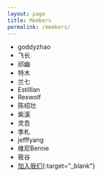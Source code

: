 ```yaml
---
layout: page
title: Members
permalink: /members/
---
```


* goddyzhao
* 飞长
* 祁幽
* 特木
* 兰七
* Estilllan
* Rexwolf
* 陈绍壮
* 紫溪
* 灵吾
* 季札
* jefffyang
* 维尼Bernie
* 筱谷
* [加入我们](https://github.com/trans4fun/members){:target="_blank"}

